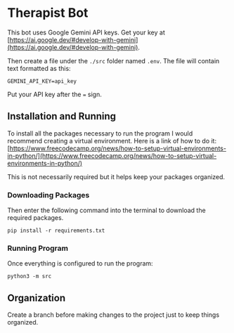 # Therapist Bot

This bot uses Google Gemini API keys. Get your key at [https://ai.google.dev/#develop-with-gemini](https://ai.google.dev/#develop-with-gemini).

Then create a file under the `./src` folder named `.env`. The file will contain text formatted as this:

```
GEMINI_API_KEY=api_key
```

Put your API key after the `=` sign.

## Installation and Running

To install all the packages necessary to run the program I would recommend creating a virtual environment. Here is a link of how to do it: [https://www.freecodecamp.org/news/how-to-setup-virtual-environments-in-python/](https://www.freecodecamp.org/news/how-to-setup-virtual-environments-in-python/)

This is not necessarily required but it helps keep your packages organized.

### Downloading Packages

Then enter the following command into the terminal to download the required packages.

```
pip install -r requirements.txt
```

### Running Program

Once everything is configured to run the program:

```
python3 -m src
```

## Organization

Create a branch before making changes to the project just to keep things organized.
